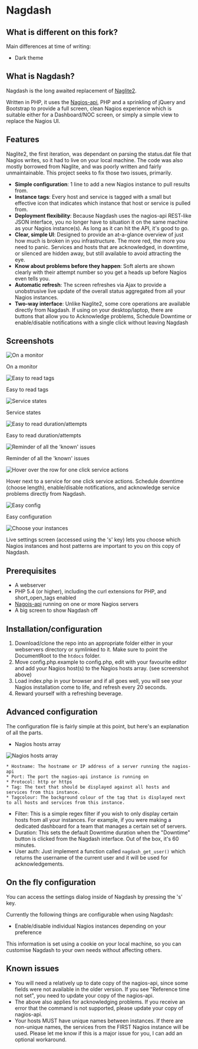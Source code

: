 # Nagdash

## What is different on this fork?

Main differences at time of writing:
* Dark theme

## What is Nagdash?

Nagdash is the long awaited replacement of [Naglite2](http://github.com/lozzd/naglite2).

Written in PHP, it uses the [Nagios-api](https://github.com/xb95/nagios-api), PHP and a sprinkling of jQuery and Bootstrap to provide a full screen, clean Nagios experience which is suitable either for a Dashboard/NOC screen, or simply a simple view to replace the Nagios UI.

## Features

Naglite2, the first iteration, was dependant on parsing the status.dat file that Nagios writes, so it had to live on your local machine. The code was also mostly borrowed from Naglite, and was poorly written and fairly unmaintainable. This project seeks to fix those two issues, primarily.

* **Simple configuration**: 1 line to add a new Nagios instance to pull results from.
* **Instance tags**: Every host and service is tagged with a small but effective icon that indicates which instance that host or service is pulled from.
* **Deployment flexibility**: Because Nagdash uses the nagios-api REST-like JSON interface, you no longer have to situation it on the same machine as your Nagios instance(s). As long as it can hit the API, it's good to go.
* **Clear, simple UI**: Designed to provide an at-a-glance overview of just how much is broken in you infrastructure. The more red, the more you need to panic. Services and hosts that are acknowledged, in downtime, or silenced are hidden away, but still available to avoid attracting the eye.
* **Know about problems before they happen**: Soft alerts are shown clearly with their attempt number so you get a heads up before Nagios even tells you.
* **Automatic refresh**: The screen refreshes via Ajax to provide a unobstrusive live update of the overall status aggregated from all your Nagios instances.
* **Two-way interface**: Unlike Naglite2, some core operations are available directly from Nagdash. If using on your desktop/laptop, there are buttons that allow you to Acknowledge problems, Schedule Downtime or enable/disable notifications with a single click without leaving Nagdash

## Screenshots

![On a monitor](https://github.com/lozzd/Nagdash/raw/master/images/screenshots/01_on-a-monitor.png)

On a monitor

![Easy to read tags](https://github.com/lozzd/Nagdash/raw/master/images/screenshots/02_easy-to-read-tags.png)

Easy to read tags

![Service states](https://github.com/lozzd/Nagdash/raw/master/images/screenshots/03_service-states.png)

Service states

![Easy to read duration/attempts](https://github.com/lozzd/Nagdash/raw/master/images/screenshots/04_easy-to-read-duration-attempts.png)

Easy to read duration/attempts

![Reminder of all the 'known' issues](https://github.com/lozzd/Nagdash/raw/master/images/screenshots/05_reminder-of-all-the-known-issues.png)

Reminder of all the 'known' issues

![Hover over the row for one click service actions](https://github.com/lozzd/Nagdash/raw/master/images/screenshots/06_click-service-actions.png)

Hover next to a service for one click service actions. Schedule downtime (choose length), enable/disable notifications, and acknowledge service problems directly from Nagdash.

![Easy config](https://github.com/lozzd/Nagdash/raw/master/images/screenshots/07_easy-configuration.png)

Easy configuration

![Choose your instances](https://github.com/lozzd/Nagdash/raw/master/images/screenshots/08_live-settings-screen.png)

Live settings screen (accessed using the 's' key) lets you choose which Nagios instances and host patterns are important to you on this copy of Nagdash.


## Prerequisites
* A webserver
* PHP 5.4 (or higher), including the curl extensions for PHP, and short_open_tags enabled
* [Nagois-api](https://github.com/xb95/nagios-api) running on one or more Nagios servers
* A big screen to show Nagdash off

## Installation/configuration
1. Download/clone the repo into an appropriate folder either in your
   webservers directory or symlinked to it. Make sure to point the
   DocumentRoot to the `htdocs` folder.
2. Move config.php.example to config.php, edit with your favourite editor and
   add your Nagios host(s) to the Nagios hosts array. (see screenshot above)
3. Load index.php in your browser and if all goes well, you will see your
   Nagios installation come to life, and refresh every 20 seconds.
4. Reward yourself with a refreshing beverage.

## Advanced configuration

The configuration file is fairly simple at this point, but here's an explanation of all the parts.

* Nagios hosts array

![Nagios hosts array](https://github.com/lozzd/Nagdash/raw/master/images/screenshots/09_nagios-hosts-array.png)

    * Hostname: The hostname or IP address of a server running the nagios-api
    * Port: The port the nagios-api instance is running on
    * Protocol: http or https
    * Tag: The text that should be displayed against all hosts and services from this instance.
    * Tagcolour: The background colour of the tag that is displayed next to all hosts and services from this instance.

* Filter: This is a simple regex filter if you wish to only display certain hosts from all your instances. For example, if you were making a dedicated dashboard for a team that manages a certain set of servers.
* Duration: This sets the default Downtime duration when the "Downtime" button is clicked from the Nagdash interface. Out of the box, it's 60 minutes.
* User auth: Just implement a function called `nagdash_get_user()` which returns the username of the current user and it will be used for acknowledgements.

## On the fly configuration
You can access the settings dialog inside of Nagdash by pressing the 's' key.

Currently the following things are configurable when using Nagdash:

* Enable/disable individual Nagios instances depending on your preference

This information is set using a cookie on your local machine, so you can customise Nagdash to your own needs without affecting others.

## Known issues
* You will need a relatively up to date copy of the nagios-api, since some fields were not available in the older version. If you see "Reference time not set", you need to update your copy of the nagios-api.
* The above also applies for acknowledging problems. If you receive an error that the command is not supported, please update your copy of nagios-api.
* Your hosts MUST have unique names between instances. If there are non-unique names, the services from the FIRST Nagios instance will be used. Please let me know if this is a major issue for you, I can add an optional workaround.
